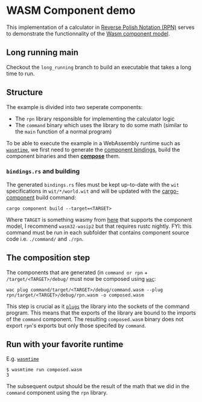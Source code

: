 # WASM Component demo
This implementation of a calculator in [Reverse Polish Notation (RPN)](https://en.wikipedia.org/wiki/Reverse_Polish_notation) serves to demonstrate the functionnality of the [Wasm component model](https://component-model.bytecodealliance.org/).

## Long running main
Checkout the `long_running` branch to build an executable that takes a long time to run.

## Structure
The example is divided into two seperate components: 
- The `rpn` library responsible for implementing the calculator logic
- The `command` binary which uses the library to do some math (similar to the `main` function of a normal program)

To be able to execute the example in a WebAssembly runtime such as [`wasmtime`](https://github.com/bytecodealliance/wasmtime), we first need to generate the [component bindings](https://github.com/bytecodealliance/wit-bindgen), build the component binaries and then **[compose](https://component-model.bytecodealliance.org/creating-and-consuming/composing.html)** them.

### `bindings.rs` and building
The generated `bindings.rs` files must be kept up-to-date with the `wit` specifications in `wit/*/world.wit` and will be updated with the [cargo-component](https://github.com/bytecodealliance/cargo-component) build command:
```
cargo component build --target=<TARGET>
```
Where `TARGET` is something wasmy from [here](https://doc.rust-lang.org/rustc/platform-support/wasm32-wasip1.html) that supports the component model, I recommend `wasm32-wasip2` but that requires rustc nightly.
FYI: this command must be run in each subfolder that contains component source code i.e. `./command/` and `./rpn`.

## The composition step
The components that are generated (in `command or rpn` + `/target/<TARGET>/debug/` must now be composed using [`wac`](https://github.com/bytecodealliance/wac):
```
wac plug command/target/<TARGET>/debug/command.wasm --plug rpn/target/<TARGET>/debug/rpn.wasm -o composed.wasm
```
This step is crucial as it [`plugs`](https://github.com/bytecodealliance/wac) the library into the sockets of the command program. This means that the exports of the library are bound to the imports of the `command` component. The resulting `composed.wasm` binary does not export `rpn`'s exports but only those specifed by `command`.

## Run with your favorite runtime
E.g. [`wasmtime`](https://github.com/bytecodealliance/wasmtime)
```
$ wasmtime run composed.wasm
3
```
The subsequent output should be the result of the math that we did in the `command` component using the `rpn` library.







